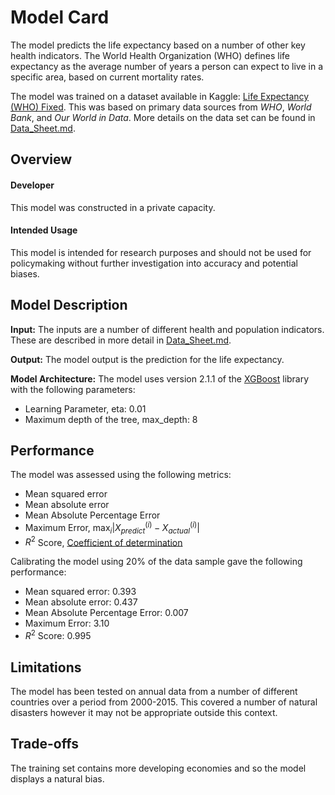 # Model Card
The model predicts the life expectancy based on a number of other key health indicators. The World Health Organization (WHO) defines life expectancy as the average number of years a person can expect to live in a specific area, based on current mortality rates.

The model was trained on a dataset available in Kaggle: [Life Expectancy (WHO) Fixed](https://www.kaggle.com/datasets/lashagoch/life-expectancy-who-updated). This was based on primary data sources from _WHO_, _World Bank_, and _Our World in Data_. More details on the data set can be found in [Data_Sheet.md](Data_Sheet.md).

## Overview

#### Developer
This model was constructed in a private capacity.

#### Intended Usage
This model is intended for research purposes and should not be used for policymaking without further investigation into accuracy and potential biases.

## Model Description

**Input:** 
The inputs are a number of different health and population indicators. These are described in more detail in [Data_Sheet.md](Data_Sheet.md).

**Output:**
The model output is the prediction for the life expectancy.

**Model Architecture:** 
The model uses version 2.1.1 of the [XGBoost](https://xgboost.readthedocs.io/en/stable/get_started.html) library with the following parameters:

- Learning Parameter, eta: 0.01
- Maximum depth of the tree, max_depth: 8

## Performance
The model was assessed using the following metrics:

- Mean squared error
- Mean absolute error
- Mean Absolute Percentage Error
- Maximum Error, $\max_i |X^{(i)}_{predict} - X^{(i)}_{actual}|$
- $R^2$ Score, [Coefficient of determination](https://en.wikipedia.org/wiki/Coefficient_of_determination) 

Calibrating the model using 20\% of the data sample gave the following performance:

- Mean squared error: 0.393
- Mean absolute error: 0.437
- Mean Absolute Percentage Error: 0.007
- Maximum Error: 3.10
- $R^2$ Score: 0.995

## Limitations

The model has been tested on annual data from a number of different countries over a period from 2000-2015. This covered a number of natural disasters however it may not be appropriate outside this context.

## Trade-offs

The training set contains more developing economies and so the model displays a natural bias.
